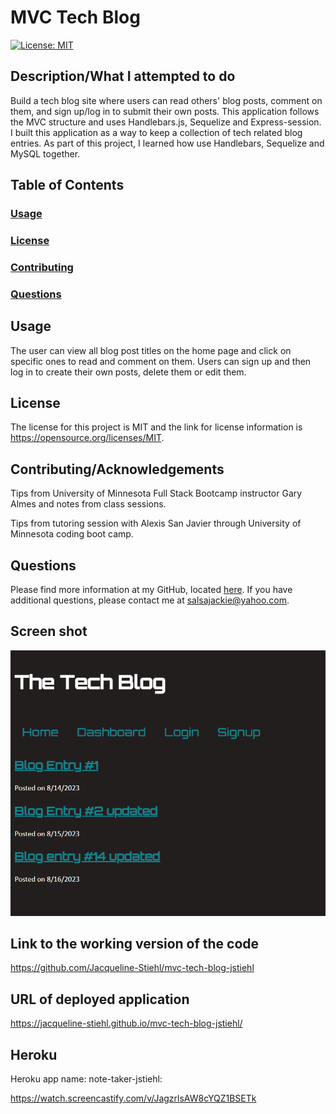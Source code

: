 # MVC Tech Blog

[![License: MIT](https://img.shields.io/badge/License-MIT-yellow.svg)](https://opensource.org/licenses/MIT/)

## Description/What I attempted to do

Build a tech blog site where users can read others' blog posts, comment on them, and sign up/log in to submit their own posts. This application follows the MVC structure and uses Handlebars.js, Sequelize and Express-session. I built this application as a way to keep a collection of tech related blog entries. As part of this project, I learned how use Handlebars, Sequelize and MySQL together.

## Table of Contents

### [Usage](#usage)

### [License](#license)

### [Contributing](#contributing)

### [Questions](#questions)

## Usage

The user can view all blog post titles on the home page and click on specific ones to read and comment on them. Users can sign up and then log in to create their own posts, delete them or edit them.

## License

The license for this project is MIT and the link for license information is https://opensource.org/licenses/MIT.

## Contributing/Acknowledgements

Tips from University of Minnesota Full Stack Bootcamp instructor Gary Almes and notes from class sessions.

Tips from tutoring session with Alexis San Javier through University of Minnesota coding boot camp.

## Questions

Please find more information at my GitHub, located [here](https://github.com/Jacqueline-Stiehl).
If you have additional questions, please contact me at salsajackie@yahoo.com.

## Screen shot

![Screen shot of MVC tech blog homework assignment](./assets/images/Screenshot-MVC-techblog.png)

## Link to the working version of the code

https://github.com/Jacqueline-Stiehl/mvc-tech-blog-jstiehl

## URL of deployed application

https://jacqueline-stiehl.github.io/mvc-tech-blog-jstiehl/

## Heroku

Heroku app name: note-taker-jstiehl:

https://watch.screencastify.com/v/JagzrlsAW8cYQZ1BSETk

